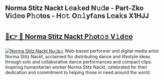 ## Norma Stitz Nackt L𝚎a𝚔ed N𝚞𝚍e - Part-Zko Vi𝚍𝚎o P𝚑𝚘tos - H𝚘𝚝 O𝚗𝚕yf𝚊ns L𝚎a𝚔s X1HJJ

# <h2><a href="http://kf1vf4.oniu.top/?m=Norma+Stitz+Nackt">🔗👉 🔴 Norma Stitz Nackt P𝚑ot𝚘𝚜 V𝚒d𝚎o</a></h2>

[![Norma Stitz Nackt Nu𝚍e𝚜](https://i.imgur.com/0qMVB7G.gif)](http://kf1vf4.oniu.top/?m=Norma+Stitz+Nackt)
Web-based performer and digital media artist Norma Stitz Nackt, acclaimed for distributing dance and lifestyle ideas through solo and collaborative dance performances and compact clips. Inspiring humanitarian worker Norma Stitz Nackt, celebrated for their dedication and commitment to helping those in need around the world.  
